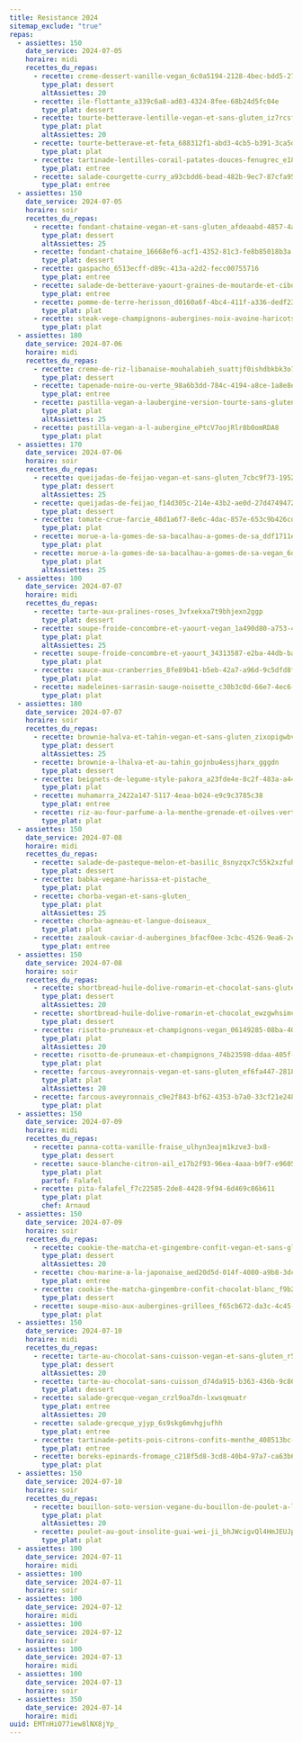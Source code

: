 ```yaml
---
title: Resistance 2024
sitemap_exclude: "true"
repas:
  - assiettes: 150
    date_service: 2024-07-05
    horaire: midi
    recettes_du_repas:
      - recette: creme-dessert-vanille-vegan_6c0a5194-2128-4bec-bdd5-270c5b1575ea
        type_plat: dessert
        altAssiettes: 20
      - recette: ile-flottante_a339c6a8-ad03-4324-8fee-68b24d5fc04e
        type_plat: dessert
      - recette: tourte-betterave-lentille-vegan-et-sans-gluten_iz7rcsf3ppeayoqvk3xnt
        type_plat: plat
        altAssiettes: 20
      - recette: tourte-betterave-et-feta_688312f1-abd3-4cb5-b391-3ca5dffdd08a
        type_plat: plat
      - recette: tartinade-lentilles-corail-patates-douces-fenugrec_e186175d-6e3e-4eb7-a967-b482f5df6a0d
        type_plat: entree
      - recette: salade-courgette-curry_a93cbdd6-bead-482b-9ec7-87cfa95e36a2
        type_plat: entree
  - assiettes: 150
    date_service: 2024-07-05
    horaire: soir
    recettes_du_repas:
      - recette: fondant-chataine-vegan-et-sans-gluten_afdeaabd-4857-4abd-a1c3-cb7013678450
        type_plat: dessert
        altAssiettes: 25
      - recette: fondant-chataine_16668ef6-acf1-4352-81c3-fe8b85018b3a
        type_plat: dessert
      - recette: gaspacho_6513ecff-d89c-413a-a2d2-fecc00755716
        type_plat: entree
      - recette: salade-de-betterave-yaourt-graines-de-moutarde-et-ciboulette_UBYPwsWklhnIyFCZpTqU6
        type_plat: entree
      - recette: pomme-de-terre-herisson_d0160a6f-4bc4-411f-a336-dedf234c9608
        type_plat: plat
      - recette: steak-vege-champignons-aubergines-noix-avoine-haricots-rouges-version-amelioree_6068ae73-1984-4084-890f-17076c0afe8c
        type_plat: plat
  - assiettes: 180
    date_service: 2024-07-06
    horaire: midi
    recettes_du_repas:
      - recette: creme-de-riz-libanaise-mouhalabieh_suattjf0ishdbkbk3o7-x
        type_plat: dessert
      - recette: tapenade-noire-ou-verte_98a6b3dd-784c-4194-a8ce-1a8e8e9696d9
        type_plat: entree
      - recette: pastilla-vegan-a-laubergine-version-tourte-sans-gluten_vz_CZHoIEBHEx27pMHDCM
        type_plat: plat
        altAssiettes: 25
      - recette: pastilla-vegan-a-l-aubergine_ePtcV7oojRlr8b0omRDA8
        type_plat: plat
  - assiettes: 170
    date_service: 2024-07-06
    horaire: soir
    recettes_du_repas:
      - recette: queijadas-de-feijao-vegan-et-sans-gluten_7cbc9f73-1952-4297-bead-7d2e9b75de01
        type_plat: dessert
        altAssiettes: 25
      - recette: queijadas-de-feijao_f14d305c-214e-43b2-ae0d-27d474947248
        type_plat: dessert
      - recette: tomate-crue-farcie_48d1a6f7-8e6c-4dac-857e-653c9b426cd7
        type_plat: plat
      - recette: morue-a-la-gomes-de-sa-bacalhau-a-gomes-de-sa_ddf1711e-ecf5-443b-881a-4b949d2b74fb
        type_plat: plat
      - recette: morue-a-la-gomes-de-sa-bacalhau-a-gomes-de-sa-vegan_6qsm8aO5a71ezV_rLsZsu
        type_plat: plat
        altAssiettes: 25
  - assiettes: 100
    date_service: 2024-07-07
    horaire: midi
    recettes_du_repas:
      - recette: tarte-aux-pralines-roses_3vfxekxa7t9bhjexn2ggp
        type_plat: dessert
      - recette: soupe-froide-concombre-et-yaourt-vegan_1a490d80-a753-4438-9d9e-adf222789ee8
        type_plat: plat
        altAssiettes: 25
      - recette: soupe-froide-concombre-et-yaourt_34313587-e2ba-44db-ba37-274158e820a8
        type_plat: plat
      - recette: sauce-aux-cranberries_8fe89b41-b5eb-42a7-a96d-9c5dfd8f0040
        type_plat: plat
      - recette: madeleines-sarrasin-sauge-noisette_c30b3c0d-66e7-4ec6-8904-438c125dbf57
        type_plat: plat
  - assiettes: 180
    date_service: 2024-07-07
    horaire: soir
    recettes_du_repas:
      - recette: brownie-halva-et-tahin-vegan-et-sans-gluten_zixopigwbvhny48-z-6ss
        type_plat: dessert
        altAssiettes: 25
      - recette: brownie-a-lhalva-et-au-tahin_gojnbu4essjharx_gggdn
        type_plat: dessert
      - recette: beignets-de-legume-style-pakora_a23fde4e-8c2f-483a-a445-1ae1e9652c71
        type_plat: plat
      - recette: muhamarra_2422a147-5117-4eaa-b024-e9c9c3785c38
        type_plat: entree
      - recette: riz-au-four-parfume-a-la-menthe-grenade-et-oilves-vertes_86e0f98e-9ef8-4efa-a855-a684e653e645
        type_plat: plat
  - assiettes: 150
    date_service: 2024-07-08
    horaire: midi
    recettes_du_repas:
      - recette: salade-de-pasteque-melon-et-basilic_8snyzqx7c55k2xzfuhc_s
        type_plat: dessert
      - recette: babka-vegane-harissa-et-pistache_
        type_plat: plat
      - recette: chorba-vegan-et-sans-gluten_
        type_plat: plat
        altAssiettes: 25
      - recette: chorba-agneau-et-langue-doiseaux_
        type_plat: plat
      - recette: zaalouk-caviar-d-aubergines_bfacf0ee-3cbc-4526-9ea6-2c5d91a0d078
        type_plat: entree
  - assiettes: 150
    date_service: 2024-07-08
    horaire: soir
    recettes_du_repas:
      - recette: shortbread-huile-dolive-romarin-et-chocolat-sans-gluten_gyqmjguqq92dujlgy1tzu
        type_plat: dessert
        altAssiettes: 20
      - recette: shortbread-huile-dolive-romarin-et-chocolat_ewzgwhsimckhbyp3nxjuz
        type_plat: dessert
      - recette: risotto-pruneaux-et-champignons-vegan_06149285-08ba-4079-853b-ddf7efb4216e
        type_plat: plat
        altAssiettes: 20
      - recette: risotto-de-pruneaux-et-champignons_74b23598-ddaa-405f-904a-f071bb7517d6
        type_plat: plat
      - recette: farcous-aveyronnais-vegan-et-sans-gluten_ef6fa447-2818-43d2-b403-1d26feb2c249
        type_plat: plat
        altAssiettes: 20
      - recette: farcous-aveyronnais_c9e2f843-bf62-4353-b7a0-33cf21e2487c
        type_plat: plat
  - assiettes: 150
    date_service: 2024-07-09
    horaire: midi
    recettes_du_repas:
      - recette: panna-cotta-vanille-fraise_ulhyn3eajm1kzve3-bx8-
        type_plat: dessert
      - recette: sauce-blanche-citron-ail_e17b2f93-96ea-4aaa-b9f7-e960503f8bac
        type_plat: plat
        partof: Falafel
      - recette: pita-falafel_f7c22585-2de8-4428-9f94-6d469c86b611
        type_plat: plat
        chef: Arnaud
  - assiettes: 150
    date_service: 2024-07-09
    horaire: soir
    recettes_du_repas:
      - recette: cookie-the-matcha-et-gingembre-confit-vegan-et-sans-gluten_ae3b6152-5624-4e07-9013-963c3ada3629
        type_plat: dessert
        altAssiettes: 20
      - recette: chou-marine-a-la-japonaise_aed20d5d-014f-4080-a9b8-3dc7c3576d2c
        type_plat: entree
      - recette: cookie-the-matcha-gingembre-confit-chocolat-blanc_f9b2749f-928f-437a-abce-a443341d315d
        type_plat: dessert
      - recette: soupe-miso-aux-aubergines-grillees_f65cb672-da3c-4c45-a5c7-a4c346361cc0
        type_plat: plat
  - assiettes: 150
    date_service: 2024-07-10
    horaire: midi
    recettes_du_repas:
      - recette: tarte-au-chocolat-sans-cuisson-vegan-et-sans-gluten_r5i76u3gd9u7ushsljzee
        type_plat: dessert
        altAssiettes: 20
      - recette: tarte-au-chocolat-sans-cuisson_d74da915-b363-436b-9c86-155d19b74351
        type_plat: dessert
      - recette: salade-grecque-vegan_crzl9oa7dn-lxwsqmuatr
        type_plat: entree
        altAssiettes: 20
      - recette: salade-grecque_yjyp_6s9skg6mvhgjufhh
        type_plat: entree
      - recette: tartinade-petits-pois-citrons-confits-menthe_408513bc-8492-41d3-a84f-25e101c31557
        type_plat: entree
      - recette: boreks-epinards-fromage_c218f5d8-3cd8-40b4-97a7-ca63b6b8fdd6
        type_plat: plat
  - assiettes: 150
    date_service: 2024-07-10
    horaire: soir
    recettes_du_repas:
      - recette: bouillon-soto-version-vegane-du-bouillon-de-poulet-a-la-javanaise_evzmM_dHOO_gopjEw2Ikn
        type_plat: plat
        altAssiettes: 20
      - recette: poulet-au-gout-insolite-guai-wei-ji_bhJWcigvQl4HmJEUJpayq
        type_plat: plat
  - assiettes: 100
    date_service: 2024-07-11
    horaire: midi
  - assiettes: 100
    date_service: 2024-07-11
    horaire: soir
  - assiettes: 100
    date_service: 2024-07-12
    horaire: midi
  - assiettes: 100
    date_service: 2024-07-12
    horaire: soir
  - assiettes: 100
    date_service: 2024-07-13
    horaire: midi
  - assiettes: 100
    date_service: 2024-07-13
    horaire: soir
  - assiettes: 350
    date_service: 2024-07-14
    horaire: midi
uuid: EMTnHiO77iew8lNX8jYp_
---
```

